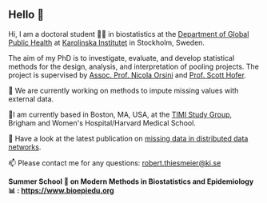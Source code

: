 ## Hello 👋

Hi, 
I am a doctoral student 👨‍🎓 in biostatistics at the [Department of Global Public Health](https://ki.se/en/gph/research/biostatistics-team) at [Karolinska Institutet](https://ki.se/en) in Stockholm, Sweden.

The aim of my PhD is to investigate, evaluate, and develop statistical methods for the design, analysis, and interpretation of pooling projects. 
The project is supervised by [Assoc. Prof. Nicola Orsini](https://ki.se/en/people/nicola-orsini) and [Prof. Scott Hofer](https://www.phrei.org/investigators_Hofer.html).

🔭 We are currently working on methods to impute missing values with external data.

📍I am currently based in Boston, MA, USA, at the [TIMI Study Group](https://timi.org), Brigham and Women's Hospital/Harvard Medical School.

📎 Have a look at the latest publication on [missing data in distributed data networks](https://www.tandfonline.com/doi/full/10.1080/00949655.2024.2404220?src=).

📫 Please contact me for any questions: robert.thiesmeier@ki.se

**Summer School 🏫 on Modern Methods in Biostatistics and Epidemiology 📊 : https://www.bioepiedu.org**

